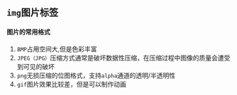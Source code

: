 ## `img`图片标签

#### 图片的常用格式

1. `BMP`占用空间大,但是色彩丰富
2. `JPEG（JPG）`压缩方式通常是破坏数据性压缩，在压缩过程中图像的质量会遭受到可见的破坏
3. `png`无损压缩的位图格式，支持`alpha`通道的透明/半透明性
4. `gif`图片效果比较差，但是可以制作动画